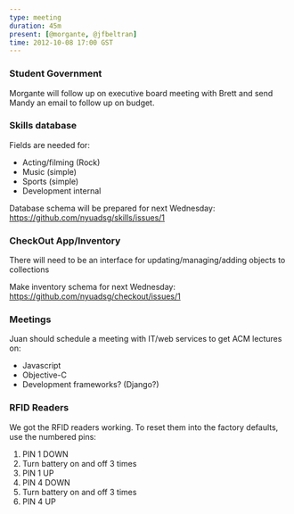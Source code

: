 ```yaml
---
type: meeting  
duration: 45m  
present: [@morgante, @jfbeltran]  
time: 2012-10-08 17:00 GST  
---
```


### Student Government
Morgante will follow up on executive board meeting with Brett and send Mandy an email to follow up on budget.

### Skills database
Fields are needed for:

- Acting/filming (Rock)
- Music (simple)
- Sports (simple)
- Development internal

Database schema will be prepared for next Wednesday: https://github.com/nyuadsg/skills/issues/1

### CheckOut App/Inventory
There will need to be an interface for updating/managing/adding objects to collections

Make inventory schema for next Wednesday: https://github.com/nyuadsg/checkout/issues/1

### Meetings	
Juan should schedule a meeting with IT/web services to get ACM lectures on:

- Javascript
- Objective-C
- Development frameworks? (Django?)

### RFID Readers
We got the RFID readers working. To reset them into the factory defaults, use the numbered pins:

1. PIN 1 DOWN
2. Turn battery on and off 3 times
3. PIN 1 UP
4. PIN 4 DOWN
5. Turn battery on and off 3 times
6. PIN 4 UP